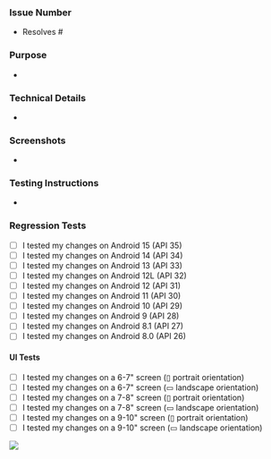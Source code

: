 ### Issue Number
<!-- Which issue does this PR address? E.g. "Resolves #123" -->
* Resolves #

### Purpose
<!-- What is the purpose of this PR? Why is it needed? -->
* 

### Technical Details
<!-- Are there any key aspects of the implementation to highlight? -->
* 

### Screenshots
<!-- If this PR affects the UI, please include before/after screenshots demonstrating the change(s). -->
*

### Testing Instructions
<!-- How can the reviewer verify the functionality or fix introduced by this PR? Please provide steps. -->
* 

### Regression Tests
<!-- Did you verify that your changes didn't break existing functionality? -->
- [ ] I tested my changes on Android 15 (API 35)
- [ ] I tested my changes on Android 14 (API 34)
- [ ] I tested my changes on Android 13 (API 33)
- [ ] I tested my changes on Android 12L (API 32)
- [ ] I tested my changes on Android 12 (API 31)
- [ ] I tested my changes on Android 11 (API 30)
- [ ] I tested my changes on Android 10 (API 29)
- [ ] I tested my changes on Android 9 (API 28)
- [ ] I tested my changes on Android 8.1 (API 27)
- [ ] I tested my changes on Android 8.0 (API 26)

#### UI Tests
<!-- Did you verify that your changes didn't break existing functionalities on other screen sizes? -->
- [ ] I tested my changes on a 6-7" screen (▯ portrait orientation)
- [ ] I tested my changes on a 6-7" screen (▭ landscape orientation)
- [ ] I tested my changes on a 7-8" screen (▯ portrait orientation)
- [ ] I tested my changes on a 7-8" screen (▭ landscape orientation)
- [ ] I tested my changes on a 9-10" screen (▯ portrait orientation)
- [ ] I tested my changes on a 9-10" screen (▭ landscape orientation)

![](https://github.com/user-attachments/assets/8f208838-0465-4ada-bc27-67dfde8459be)
